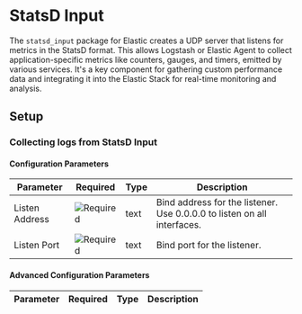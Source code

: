 # StatsD Input

The `statsd_input` package for Elastic creates a UDP server that listens for metrics in the StatsD format. This allows Logstash or Elastic Agent to collect application-specific metrics like counters, gauges, and timers, emitted by various
services. It's a key component for gathering custom performance data and integrating it into the Elastic Stack for real-time monitoring and analysis.


## Setup

### Collecting logs from StatsD Input

#### Configuration Parameters

| Parameter |  Required | Type | Description |
| --- | --- | --- | --- |
| Listen Address | ![Required](https://img.shields.io/badge/✔-93c93e?style=flat) | text | Bind address for the listener. Use 0.0.0.0 to listen on all interfaces.   |
| Listen Port | ![Required](https://img.shields.io/badge/✔-93c93e?style=flat) | text | Bind port for the listener.   |

#### Advanced Configuration Parameters

| Parameter |  Required | Type | Description |
| --- | --- | --- | --- |

